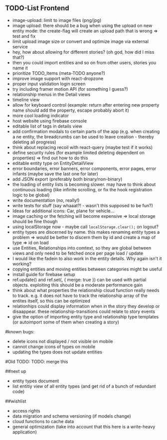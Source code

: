 ## TODO-List Frontend

- image-upload: limit to image files (png/jpg)
- image upload: there should be a bug when using the upload on new entity mode: the create-flag will create an upload path that is wrong => test and fix
- limit upload image size or convert and optimize image via external service
- hey, how about allowing for different stories? (oh god, how did I miss that?)
- then you could import entities and so on from other users, stories you name it
- prioritize TODO_Items (meta-TODO anyone?)
- improve image support with react-dropzone
- proper input validation login screen
- try including framer motion API (for something I guess?)
- relationship menus in the Detail views
- timeline view
- allow for keyboard control (example: return after entering new property name should add the property, escape probably abort it)
- more cool loading indicator
- host website using firebase console
- editable list of tags in details view
- add confirmation modals to certain parts of the app (e.g. when creating a ne entity, the breadcrumbs can be used to leave creation - thereby deleting all progress)
- think about replacing recoil with react-query (maybe test if it works)
- define security rules (for example limited deleting dependent on properties) => find out how to do this
- editable entity type on EntityDetailView
- error boundaries, error banners, error components, error pages, error infants (maybe save the last one for later)
- add JSON export (preferably both binary/non-binary)
- the loading of entity lists is becoming slower. may have to think about continuous loading (like infinite scrolling, or fix the hook registration logic to be global)
- write documentation (no, really!)
- write tests for stuff (say whaaat?! - wasn't this supposed to be fun?)
- Ideas for additional icons: Car, plane for vehicle...
- image caching or the fetching will become expensive => local storage should be fine though
- using localStorage now - maybe call `localStorage.clear();` on logout?
- entity types are discerned by name. this makes renaming entity types a problem => would be better to discern them by id and create a map of type => id on load
- use Entities, Relationships into comtext, so they are global between views and only need to be fetched once per page load / update
- I would like the fadein to also work in the entity details. Why again isn't it working?
- copying entities and moving entities between categories might be useful
- install guide for firebase setup
- ref.update(<entity>) and ref.set(<entity>, { merge: true }) can be used with partial objects. exploiting this should be a moderate performance gain
- think about what properties the relationship cloud function really needs to track. e.g. it does not have to track the relationship array of the entites itself, so this can be optimized
- relationhips could display information when in the story they develop or disaappear. these relationship-transitions could relate to story events
- give the option of importing entity type and relationship type templates (or autoimport some of them when creating a story)

#known bugs:

- delete icons not displayed / not visible on mobile
- cannot change icons of types on mobile
- updating the types does not update entities

#Old TODO: TODO: merge this

##next up

- entity types document
- list entitiy view of all entity types (and get rid of a bunch of redundant code)

##wishlist

- access rights
- data migration and schema versioning (if models change)
- cloud functions to cache data
- general optimization (take into account that this here is a write-heavy application)
